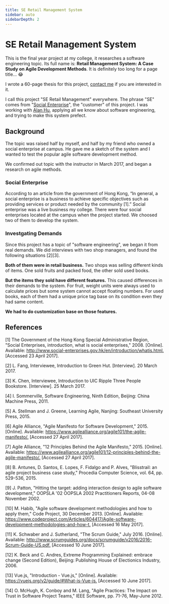 ```yaml
---
title: SE Retail Management System
sidebar: auto
sidebarDepth: 2
---
```


# SE Retail Management System

This is the final year project at my college, it researches a software engineering topic. Its full name is: **Retail Management System: A Case Study on Agile Development Methods**. It is definitely too long for a page title... :joy:

I wrote a 60-page thesis for this project, [contact me](mailto:billzhonggz@outlook.com) if you are interested in it.

I call this project "SE Retail Management" everywhere. The phrase "SE" comes from "[Social Enterprise](#social-enterprise)", the "customer" of this project. I was working with [Alan Hu](https://github.com/HuBeichen1), applying all we know about software engineering, and trying to make this system prefect.

## Background

The topic was raised half by myself, and half by my friend who owned a social enterprise at campus. He gave me a sketch of the system and I wanted to test the popular agile software development method.

We confirmed out topic with the instructor in March 2017, and began a research on agile methods.

### Social Enterprise

According to an article from the government of Hong Kong, “In general, a social enterprise is a business to achieve specific objectives such as providing services or product needed by the community [1].” Social enterprise was a live business my college. There were four social enterprises located at the campus when the project started. We choosed two of them to develop the system.

### Investgating Demands

Since this project has a topic of "software engineering", we began it from real demands. We did interviews with two shop managers, and found the following situations [2][3].

**Both of them were in retail business.** Two shops was selling different kinds of items. One sold fruits and packed food, the other sold used books.

**But the items they sold have different features.** This caused differences in their demands to the system. For fruit, weight units were always used to calculate prices but some system cannot accept floating numbers. For used books, each of them had a unique price tag base on its condition even they had same content.

**We had to do customization base on those features.**

## References

[1] The Government of the Hong Kong Special Administrative Region, "Social Enterprises, introduction, what is social enterprises," 2008. [Online]. Available: <http://www.social-enterprises.gov.hk/en/introduction/whatis.html.> [Accessed 23 April 2017].

[2] L. Fang, Interviewee, Introduction to Green Hut. [Interview]. 20 March 2017.

[3] K. Chen, Interviewee, Introduction to UIC Ripple Three People Bookstore. [Interview]. 25 March 2017.

[4] I. Sommerville, Software Engineering, Ninth Edition, Beijing: China Machine Press, 2011.

[5] A. Stellman and J. Greene, Learning Agile, Nanjing: Southeast University Press, 2015.

[6] Agile Alliance, "Agile Manifesto for Software Development," 2015. [Online]. Available: <https://www.agilealliance.org/agile101/the-agile-manifesto/.> [Accessed 27 April 2017].

[7] Agile Alliance, "12 Principles Behind the Agile Manifesto," 2015. [Online]. Available: <https://www.agilealliance.org/agile101/12-principles-behind-the-agile-manifesto/.> [Accessed 27 April 2017].

[8] B. Antunes, D. Santos, E. Lopes, F. Fidalgo and P. Alves, "Blisstrail: an agile project business case study," Procedia Computer Science, vol. 64, pp. 529-536, 2015.

[9] J. Patton, "Hitting the target: adding interaction design to agile software development," OOPSLA '02 OOPSLA 2002 Practitioners Reports, 04-08 November 2002. 

[10] M. Habib, "Agile software development methodologies and how to apply them," Code Project, 30 December 2013. [Online]. Available: <https://www.codeproject.com/Articles/604417/Agile-software-development-methodologies-and-how-t.> [Accessed 16 May 2017].

[11] K. Schwaber and J. Sutherland, "The Scrum Guide," July 2016. [Online]. Available: <http://www.scrumguides.org/docs/scrumguide/v2016/2016-Scrum-Guide-US.pdf.> [Accessed 10 June 2017].

[12] K. Beck and C. Andres, Extreme Programming Explained: embrace change (Second Edition), Beijing: Publishing House of Electionics Industry, 2006.

[13] Vue.js, "Introduction - Vue.js," [Online]. Available: <https://vuejs.org/v2/guide/#What-is-Vue-js.> [Accessed 10 June 2017].

[14] O. McHugh, K. Conboy and M. Lang, "Agile Practices: The Impact on Trust in Software Project Teams," IEEE Software, pp. 71-76, May-June 2012.
